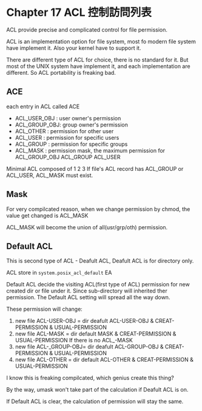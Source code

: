 # Chapter 17 ACL 控制訪問列表

ACL provide precise and complicated control for file permission.

ACL is an implementation option for file system, most fo modern file system have implement it.
Also your kernel have to support it.

There are different type of ACL for choice, there is no standard for it.
But most of the UNIX system have implement it, and each implementation are different.
So ACL portability is freaking bad.

## ACE 

each entry in ACL called ACE

* ACL\_USER\_OBJ : user owner's permission
* ACL\_GROUP\_OBJ: group owner's permission
* ACL\_OTHER     : permission for other user
* ACL\_USER      : permission for specific users
* ACL\_GROUP     : permission for specific groups
* ACL\_MASK      : permission mask, the maximum permission for ACL\_GROUP\_OBJ ACL\_GROUP ACL\_USER

Minimal ACL composed of 1 2 3 
If file's ACL record has ACL\_GROUP or ACL\_USER, ACL\_MASK must exist.

## Mask

For very compilcated reason, when we change permission by chmod, the value get changed is ACL\_MASK

ACL\_MASK will become the union of all(usr/grp/oth) permission.

## Default ACL

This is second type of ACL - Deafult ACL, Deafult ACL is for directory only.

ACL store in `system.posix_acl_default` EA

Default ACL decide the visiting ACL(first type of ACL) permission for new created dir or file under it.
Since sub-directory will inherited ther permission. The Default ACL setting will spread all the way down.

These permission will change: 

1. new file ACL-USER-OBJ = dir deafult ACL-USER-OBJ & CREAT-PERMISSION & USUAL-PERMISSION
2. new file ACL-MASK     = dir default MASK & CREAT-PERMISSION & USUAL-PERMISSION
If there is no ACL_-MASK
2. new file ACL-_GROUP-OBJ= dir deafult ACL-GROUP-OBJ & CREAT-PERMISSION & USUAL-PERMISSION
3. new file ACL-OTHER    = dir default ACL-OTHER & CREAT-PERMISSION & USUAL-PERMISSION

I know this is freaking compilcated, which genius create this thing?

By the way, umask won't take part of the calculation if Deafult ACL is on.

If Default ACL is clear, the calculation of permission will stay the same.
